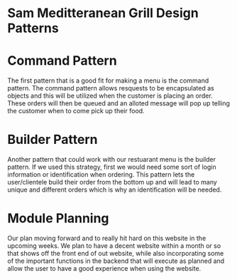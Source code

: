 # Sam Meditteranean Grill Design Patterns

# Command Pattern
The first pattern that is a good fit for making a menu is the command pattern.  The command pattern allows resquests to be encapsulated as objects and this will be utilized when the customer is placing an order.  These orders will then be queued and an alloted message will pop up telling the customer when to come pick up their food.

# Builder Pattern
Another pattern that could work with our restuarant menu is the builder pattern.  If we used this strategy, first we would need some sort of login information or identification when ordering.  This pattern lets the user/clientele build their order from the bottom up and will lead to many unique and different orders which is why an identification will be needed.  

# Module Planning
Our plan moving forward and to really hit hard on this website in the upcoming weeks.  We plan to have a decent website within a month or so that shows off the front end of out website, while also incorporating some of the important functions in the backend that will execute as planned and allow the user to have a good experience when using the website.